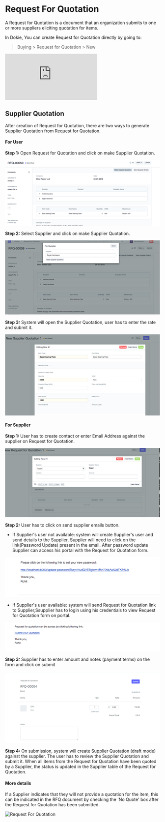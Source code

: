 <!-- add-breadcrumbs -->
# Request For Quotation

A Request for Quotation is a document that an organization submits to one or more suppliers eliciting quotation for items.

In Dokie, You can create Request for Quotation directly by going to:

> Buying  > Request for Quotation > New 


<div class="embed-container">
    <iframe src="https://www.youtube.com/embed/q85GFvWfZGI?rel=0" frameborder="0" allow="autoplay; encrypted-media" allowfullscreen>
    </iframe>
</div>


## Supplier Quotation

After creation of Request for Quotation, there are two ways to generate Supplier Quotation from Request for Quotation.


#### For User

__Step 1:__ Open Request for Quotation and click on make Supplier Quotation.

![Request For Quotation](./assets/make-supplier-quotation-from-rfq.png)

__Step 2:__ Select Supplier and click on make Supplier Quotation.

![Request For Quotation](./assets/supplier-selection-from-rfq.png)

__Step 3:__ System will open the Supplier Quotation, user has to enter the rate and submit it.

![Request For Quotation](./assets/supplier-quotation-from-rfq.png)

#### For Supplier

__Step 1:__ User has to create contact or enter Email Address against the supplier on Request for Quotation.

![Request For Quotation](./assets/set-email-id.png)

__Step 2:__ User has to click on send supplier emails button.

* If Supplier's user not available: system will create Supplier's user and send details to the Supplier, Supplier will need to click on the link(Password Update) present in the email. After password update Supplier can access his portal with the Request for Quotation form.

![Request For Quotation](./assets/supplier-password-update-link.png)

* If Supplier's user available: system will send Request for Quotation link to Supplier,Ssupplier has to login using his credentials to view Request for Quotation form on portal. 

![Request For Quotation](./assets/send-rfq-link.png)

__Step 3:__ Supplier has to enter amount and notes (payment terms) on the form and click on submit

![Request For Quotation](./assets/supplier-portal-rfq.png)

__Step 4:__ On submission, system will create Supplier Quotation (draft mode) against the supplier. The user has to review the Supplier Quotation
            and submit it. When all items from the Request for Quotation have been quoted by a Supplier, the status is updated in the Supplier 
			table of the Request for Quotation.

#### More details

If a Supplier indicates that they will not provide a quotation for the item, this can be indicated in the RFQ document by checking the 'No Quote' box after the Request for Quotation has been submitted.

![Request For Quotation](./assets/request-for-quotation.gif)



